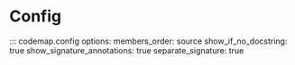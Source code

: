 # Config

::: codemap.config
    options:
      members_order: source
      show_if_no_docstring: true
      show_signature_annotations: true
      separate_signature: true

